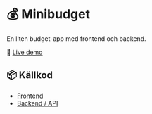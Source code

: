 # 💰 Minibudget

En liten budget-app med frontend och backend.

🔗 [Live demo](https://minibudget.netlify.app/)

## 📦 Källkod
- [Frontend](https://github.com/KarlYbring/mini-budget-app)
- [Backend / API](https://github.com/KarlYbring/mini-budget-api)

